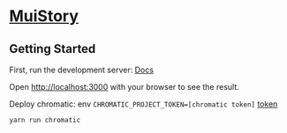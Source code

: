# [MuiStory](https://dev--647c84907213dc4172ffdcde.chromatic.com/?path=/docs/overview--documentation)

## Getting Started

First, run the development server: [Docs](https://dev--647c84907213dc4172ffdcde.chromatic.com/?path=/docs/installation--documentation)

Open [http://localhost:3000](http://localhost:3000) with your browser to see the result.

Deploy chromatic:
env `CHROMATIC_PROJECT_TOKEN=[chromatic token]` [token](https://www.chromatic.com)

`yarn run chromatic`
